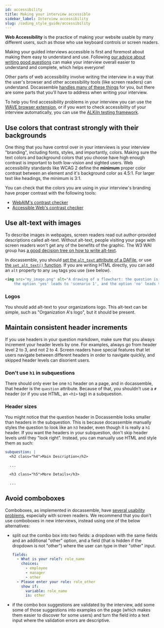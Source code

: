 ```yaml
---
id: accessibility
title: Making your interview accessible
sidebar_label: Interview accessibility
slug: /coding_style_guide/accessibility
---
```


**Web Accessibility** is the practice of making your website usable by many different users, such as those who use keyboard controls or screen readers.

Making your guided interviews accessible is first and foremost about making them easy to understand and use. Following [our advice about writing good questions](../style_guide/question_overview) can make your interview overall easier to understand and complete, which helps everyone!

Other parts of web accessibility involve writing the interview in a way that the user's browser and other accessibility tools (like screen readers) can understand. Docassemble [handles many of these things](https://docassemble.org/docs/accessibility.html) for you, but there are some parts that you'll have to address when writing your interview.

To help you find accessibility problems in your interview you can use the [WAVE browser extension](https://wave.webaim.org/extension/), or if you want to check accessibility of your interview automatically, you can use the [ALKiln testing framework](../automated_testing.md#accessibility).

## Use colors that contrast strongly with their backgrounds

One thing that you have control over in your interviews is your interview "branding", including fonts, styles, and importantly, colors. Making sure the text colors and background colors that you choose have high enough contrast is important to both low-vision and sighted users. Web accessibility standards like WCAG 2 define the **minimum** proper color contrast between an element and it's background color as 4.5:1. For larger text like headings, the minimum is 3:1.

You can check that the colors you are using in your interview's branding have proper contrast with the following tools:

* [WebAIM's contrast checker](https://webaim.org/resources/contrastchecker/)
* [Accessible Web's contrast checker](https://accessibleweb.com/color-contrast-checker/)

## Use alt-text with images

To describe images in webpages, screen readers read out author-provided descriptions called alt-text. Without alt-text, people visiting your page with screen readers won't get any of the benefits of the graphic. The W3 WAI group has [a good decision tree on how to write alt-text](https://www.w3.org/WAI/tutorials/images/decision-tree/).

In docassemble, you should [set the `alt_text` attribute of a DAFile](https://docassemble.org/docs/objects.html#DAFile), or use [the `set_alt_text()` function](https://docassemble.org/docs/objects.html#DAFile.set_alt_text). If you are writing HTML directly, you can add an `alt` property to any `img` tags you use (see below).

```html
<img src="my_image.png" alt="A drawing of a flowchart: the question is 'do you have any children?',
    the option 'yes' leads to 'scenario 1', and the option 'no' leads to 'scenario 2'."/>
```

### Logos

You should add alt-text to your organizations logo. This alt-text can be simple, such as "Organization A's logo", but it should be present.

## Maintain consistent header increments

If you use headers in your question markdown, make sure that you always increment your header levels by one. For examples, always go from header level 2 to 3, and not 2 to 4. Screen readers have special features that let users navigate between different headers in order to navigate quickly, and skipped header levels can disorient users.

### Don't use `h1` in subquestions

There should only ever be one `h1` header on a page, and in docassemble, that header is the `question` attribute. Because of that, you shouldn't use a `#` header (or if you use HTML, an `<h1>` tag) in a subquestion.

### Header sizes

You might notice that the question header in Docassemble looks smaller than headers in the subquestion. This is because docassemble manually styles the question to
look like an `h3` header, even though it is really a `h1` header. If you want the headers in your subquestion, don't skip header levels until they "look right". Instead, you can manually use HTML and style them as such:

```yaml
subquestion: |
  <h2 class="h4">Main Description</h2>

  ...

  <h3 class="h5">More Details</h3>

  ...

```

## Avoid comboboxes

Comboboxes, as implemented in docassemble, have [several usability problems](https://github.com/SuffolkLITLab/docassemble-AssemblyLine/issues/548), especially with screen readers. We recommend that you don't use comboboxes in new interviews, instead using one of the below alternatives:

* split out the combo box into two fields: a dropdown with the same fields and an additional "other" option, and a field (that is hidden if the dropdown is not "other") where the user can type in their "other" input.

  ```yaml
  fields:
    - What is your role?: role_name
      choices:
        - employee
        - manager
        - other
    - Please enter your role: role_other
      show if:
        variable: role_name
        is: other
  ```

* if the combo box suggestions are validated by the interview, add some some of those suggestions into examples on the page (which makes them easier to discover for some users) and turn the field into a text input where the validation errors are descriptive.
